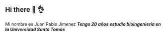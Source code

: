 ## Hi there 👋 👌                                                                                                                                                                                                                                                  
Mi nombre es Juan Pablo Jimenez
***Tengo 20 años estudio bioingenieria en la Universidad Santo Tomás***

<!--
**juanpablojimenez20/juanpablojimenez20** is a ✨ _special_ ✨ repository because its `README.md` (this file) appears on your GitHub profile.

Here are some ideas to get you started:

- 🔭 I’m currently working on ...
- 🌱 I’m currently learning ...
- 👯 I’m looking to collaborate on ...
- 🤔 I’m looking for help with ...
- 💬 Ask me about ...
- 📫 How to reach me: ...
- 😄 Pronouns: ...
- ⚡ Fun fact: ...
-->
